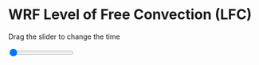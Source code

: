 <h1>WRF Level of Free Convection (LFC)</h1>
<p>Drag the slider to change the time</p>

<div class="slidecontainer">
<input oninput='setImage(this)' class="slider" type="range" min="0" max="21" value="0" step="1" />
<img id='img'/>
</div>

<script>
var img = document.getElementById('img');
var img_array = ['/assets/images/wrf/lc_wrfout_d01_2020-03-05_12:00:00.png',
'/assets/images/wrf/lc_wrfout_d01_2020-03-05_13:00:00.png',
'/assets/images/wrf/lc_wrfout_d01_2020-03-05_14:00:00.png',
'/assets/images/wrf/lc_wrfout_d01_2020-03-05_15:00:00.png',
'/assets/images/wrf/lc_wrfout_d01_2020-03-05_16:00:00.png',
'/assets/images/wrf/lc_wrfout_d01_2020-03-05_17:00:00.png',
'/assets/images/wrf/lc_wrfout_d01_2020-03-05_18:00:00.png',
'/assets/images/wrf/lc_wrfout_d01_2020-03-05_19:00:00.png',
'/assets/images/wrf/lc_wrfout_d01_2020-03-05_20:00:00.png',
'/assets/images/wrf/lc_wrfout_d01_2020-03-05_21:00:00.png',
'/assets/images/wrf/lc_wrfout_d01_2020-03-05_22:00:00.png',
'/assets/images/wrf/lc_wrfout_d01_2020-03-05_23:00:00.png',
'/assets/images/wrf/lc_wrfout_d01_2020-03-06_00:00:00.png',
'/assets/images/wrf/lc_wrfout_d01_2020-03-06_01:00:00.png',
'/assets/images/wrf/lc_wrfout_d01_2020-03-06_02:00:00.png',
'/assets/images/wrf/lc_wrfout_d01_2020-03-06_03:00:00.png',
'/assets/images/wrf/lc_wrfout_d01_2020-03-06_04:00:00.png',
'/assets/images/wrf/lc_wrfout_d01_2020-03-06_05:00:00.png',
'/assets/images/wrf/lc_wrfout_d01_2020-03-06_06:00:00.png',
'/assets/images/wrf/lc_wrfout_d01_2020-03-06_07:00:00.png',
'/assets/images/wrf/lc_wrfout_d01_2020-03-06_08:00:00.png',];
function setImage(obj)
{
        var value = obj.value;
        img.src = img_array[value];

}
</script>
